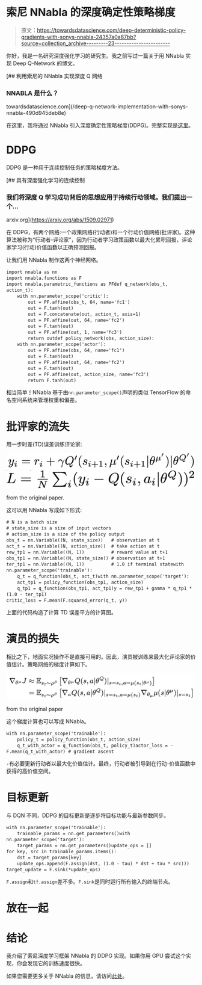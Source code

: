 # 索尼 NNabla 的深度确定性策略梯度

> 原文：<https://towardsdatascience.com/deep-deterministic-policy-gradients-with-sonys-nnabla-24357a0a87bb?source=collection_archive---------23----------------------->

你好，我是一名研究深度强化学习的研究生。我之前写过一篇关于用 NNabla 实现 Deep Q-Network 的博文。

[](/deep-q-network-implementation-with-sonys-nnabla-490d945deb8e) [## 利用索尼的 NNabla 实现深度 Q 网络

### NNABLA 是什么？

towardsdatascience.com](/deep-q-network-implementation-with-sonys-nnabla-490d945deb8e) 

在这里，我将通过 NNabla 引入深度确定性策略梯度(DDPG)。完整实现是[这里](https://gist.github.com/takuseno/055e822516f1e12df1f0a0a1811ef2c2)。

# DDPG

DDPG 是一种用于连续控制任务的策略梯度方法。

 [## 具有深度强化学习的连续控制

### 我们将深度 Q 学习成功背后的思想应用于持续行动领域。我们提出一个…

arxiv.org](https://arxiv.org/abs/1509.02971) 

在 DDPG，有两个网络:一个政策网络(行动者)和一个行动价值网络(批评家)。这种算法被称为“行动者-评论家”，因为行动者学习政策函数以最大化累积回报，评论家学习(行动)价值函数以正确预测回报。

让我们用 NNabla 制作这两个神经网络。

```
import nnabla as nn
import nnabla.functions as F
import nnabla.parametric_functions as PFdef q_network(obs_t, action_t):
    with nn.parameter_scope('critic'):
        out = PF.affine(obs_t, 64, name='fc1')
        out = F.tanh(out)
        out = F.concatenate(out, action_t, axis=1)
        out = PF.affine(out, 64, name='fc2')
        out = F.tanh(out)
        out = PF.affine(out, 1, name='fc3')
        return outdef policy_network(obs, action_size):
    with nn.parameter_scope('actor'):
        out = PF.affine(obs, 64, name='fc1')
        out = F.tanh(out)
        out = PF.affine(out, 64, name='fc2')
        out = F.tanh(out)
        out = PF.affine(out, action_size, name='fc3')
        return F.tanh(out)
```

相当简单！NNabla 基于由`nn.parameter_scope()`声明的类似 TensorFlow 的命名空间系统来管理权重和偏差。

# 批评家的流失

用一步时差(TD)误差训练评论家:

![](img/e8ccb567c72514e14f9e3efe691f4bb0.png)![](img/8260fa3d15671994009f8e5972d48fae.png)

from the original paper.

这可以用 NNabla 写成如下形式:

```
# N is a batch size
# state_size is a size of input vectors
# action_size is a size of the policy output
obs_t = nn.Variable((N, state_size))   # observation at t
act_t = nn.Variable((N, action_size))  # take action at t
rew_tp1 = nn.Variable((N, 1))          # reward value at t+1
obs_tp1 = nn.Variable((N, state_size)) # observation at t+1
ter_tp1 = nn.Variable((N, 1))          # 1.0 if terminal statewith nn.parameter_scope('trainable'):
    q_t = q_function(obs_t, act_t)with nn.parameter_scope('target'):
    act_tp1 = policy_function(obs_tp1, action_size)
    q_tp1 = q_function(obs_tp1, act_tp1)y = rew_tp1 + gamma * q_tp1 * (1.0 - ter_tp1)
critic_loss = F.mean(F.squared_error(q_t, y))
```

上面的代码构造了计算 TD 误差平方的计算图。

# 演员的损失

相比之下，地面实况操作不是直接可用的。因此，演员被训练来最大化评论家的价值估计。策略网络的梯度计算如下。

![](img/9173dd83a70f48dee3018804e97f1bf4.png)

from the original paper

这个梯度计算也可以写成 NNabla。

```
with nn.parameter_scope('trainable'):
    policy_t = policy_function(obs_t, action_size)
    q_t_with_actor = q_function(obs_t, policy_t)actor_loss = -F.mean(q_t_with_actor) # gradient ascent
```

`-`有必要更新行动者以最大化价值估计。最终，行动者被引导到在行动-价值函数中获得的高价值空间。

# 目标更新

与 DQN 不同，DDPG 的目标更新是逐步将目标功能与最新参数同步。

```
with nn.parameter_scope('trainable'):
    trainable_params = nn.get_parameters()with nn.parameter_scope('target'):
    target_params = nn.get_parameters()update_ops = []
for key, src in trainable_params.items():
    dst = target_params[key]
    update_ops.append(F.assign(dst, (1.0 - tau) * dst + tau * src)))
target_update = F.sink(*update_ops)
```

`F.assign`和`tf.assign`差不多。`F.sink`是同时运行所有输入的终端节点。

# 放在一起

# 结论

我介绍了索尼深度学习框架 NNabla 的 DDPG 实现。如果你用 GPU 尝试这个实现，你会发现它的训练速度很快。

如果您需要更多关于 NNabla 的信息，请访问[此处](https://nnabla.org/)。